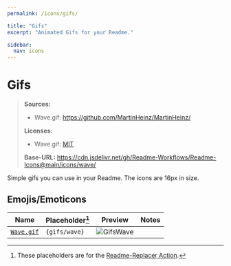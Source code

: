 ```yaml
---
permalink: /icons/gifs/

title: "Gifs"
excerpt: "Animated Gifs for your Readme."

sidebar:
  nav: icons
---
```


[LicenseTwemoji]: https://github.com/twitter/twemoji/blob/master/LICENSE

# Gifs
> **Sources:**
> - Wave.gif: https://github.com/MartinHeinz/MartinHeinz/
>
> **Licenses:**
> - Wave.gif: [MIT][LicenseTwemoji]
>
> **Base-URL:** https://cdn.jsdelivr.net/gh/Readme-Workflows/Readme-Icons@main/icons/wave/

Simple gifs you can use in your Readme. The icons are 16px in size.

## Emojis/Emoticons

| Name                   | Placeholder[^1] | Preview     | Notes |
| ---------------------- | --------------- |:-----------:| ----- |
| [`Wave.gif`][GifsWave] | `{gifs/wave}`   | ![GifsWave] |       |

[GifsWave]: https://cdn.jsdelivr.net/gh/Readme-Workflows/Readme-Icons@main/icons/gifs/wave.gif

[^1]: These placeholders are for the [Readme-Replacer Action](https://github.com/Readme-Workflows/readme-replacer).
